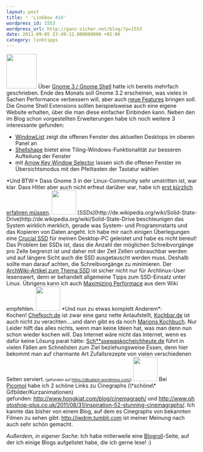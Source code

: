 ```yaml
---
layout: post
title: ! 'Linkbox #10'
wordpress_id: 1553
wordpress_url: http://ganz-sicher.net/blog/?p=1553
date: 2011-09-05 23:49:12.000000000 +02:00
category: linktipps
---
```

<img class="righticon" src="/wp-content/uploads/gnome-logo.jpg" alt="" width="80" height="91" />
Über <a href="http://gnome3.org/">Gnome 3 / Gnome Shell</a> hatte ich bereits mehrfach geschrieben. Ende des Monats soll Gnome 3.2 erscheinen, was vieles in Sachen Performance verbessern will, aber auch <a href="http://mygeekopinions.blogspot.com/2011/07/gnome-32-news-few-major-upcoming.html">neue Features</a> bringen soll. Die Gnome Shell Extensions solllen beispielsweise auch eine eigene Website erhalten, über die man diese einfacher Einbinden kann. Neben den im Blog schon vorgestellten Erweiterungen habe ich noch weitere 3 interessante gefunden:
<ul>
	<li><a href="http://www.o2net.cl/gnome/windowlist.html">WindowList</a> zeigt die offenen Fenster des aktuellen Desktops im oberen Panel an</li>
	<li><a href="http://gfxmonk.net/shellshape/">Shellshape</a> bietet eine Tiling-Windows-Funktionalität zur besseren Aufteilung der Fenster</li>
	<li>mit <a href="https://github.com/tanwald/gnome-shell-extension-arrow-key-window-selector">Arrow Key Window Selector</a> lassen sich die offenen Fenster im Übersichtsmodus mit den Pfeiltasten der Tastatur wählen</li>
</ul>
*Und BTW:* Dass Gnome 3 in der Linux-Community sehr umstritten ist, war klar. Dass Hitler aber auch nicht erfreut darüber war, habe ich <a href="http://www.youtube.com/watch?v=Z-moXUALZtw">erst kürzlich erfahren müssen</a>.

<img class="lefticon" src="/wp-content/uploads/ssd.png" alt="" width="64" height="64" />
[SSDs](http://de.wikipedia.org/wiki/Solid-State-Drive)http://de.wikipedia.org/wiki/Solid-State-Drive beschleunigen das System wirklich merklich, gerade was System- und Programmstarts und das Kopieren von Daten angeht. Ich habe mir nach einigen Überlegungen eine <a href="http://www.amazon.de/gp/product/B0039SM0AS/">Crucial SSD</a> für meinen Desktop-PC geleistet und habe es nicht bereut! Das Problem bei SSDs ist, dass die Anzahl der möglichen Schreibvorgänge pro Zelle begrenzt ist und daher mit der Zeit Zellen unbrauchbar werden und auf längere Sicht auch die SSD ausgetauscht werden muss. Deshalb sollte man darauf achten, die Schreibvorgänge zu minimieren. Der <a href="https://wiki.archlinux.org/index.php/SSD">ArchWiki-Artikel zum Thema SSD</a> ist sicher nicht nur für Archlinux-User lesenswert, denn er behandelt allgemeine Tipps zum SSD-Einsatz unter Linux. Übrigens kann ich auch <a href="https://wiki.archlinux.org/index.php/Maximizing_Performance">Maximizing Performace</a> aus dem Wiki empfehlen.

<img class="righticon" src="/wp-content/uploads/restaurant_food.png" alt="" width="64" height="64" />
*Und nun zu etwas komplett Anderem*: Kochen! <a title="http://www.chefkoch.de" href="http://www.chefkoch.de">Chefkoch.de</a> ist zwar eine ganz nette Anlaufstellt, <a title="http://www.kochbar.de" href="http://www.kochbar.de">Kochbar.de</a> ist auch nicht zu verachten....und dann gibt es da noch <a href="http://www.blogtotal.de/netzwelt/stoppt-den-abmahnwahn-von-marions-kochbuch/">Marions Kochbuch</a>. Nur Leider hilft das alles nichts, wenn man keine Ideen hat, was man denn nun schon wieder kochen will.
Das Internet wäre nicht das Internet, wenn es dafür keine Lösung parat hätte: <a title="http://www.scheissewaskocheichheute.de/" href="http://www.scheissewaskocheichheute.de/">Sch**ssewaskocheichheute.de</a> führt in vielen Fällen am Schnellsten zum Ziel beziehungsweise Essen, denn hier bekommt man auf charmante Art Zufallsrezepte von vielen verschiedenen Seiten serviert.<span style="font-size: x-small;"> (gefunden auf <a href="https://dbudwm.wordpress.com/">https://dbudwm.wordpress.com/</a>)</span>

<img class="lefticon" src="/wp-content/uploads/img.png" alt="" width="64" height="64" />
Bei <a href="http://picomol.de/2011/09/03/bewegte-bilder-cinemagraph/">Picomol</a> habe ich 2 schöne Links zu Cinegraphs (\*schöne\* Gifbilder/Kurzanimationen) gefunden: <a title="http://www.hongkiat.com/blog/cinemagraph/" href="http://www.hongkiat.com/blog/cinemagraph/">http://www.hongkiat.com/blog/cinemagraph/</a> und <a title="http://www.photoshop-plus.co.uk/2011/08/31/inspiration-52-stunning-cinemagraphs/" href="http://www.photoshop-plus.co.uk/2011/08/31/inspiration-52-stunning-cinemagraphs/">http://www.photoshop-plus.co.uk/2011/08/31/inspiration-52-stunning-cinemagraphs/</a>. Ich kannte das bisher von einem Blog, auf dem es Cinegraphs von bekannten Filmen zu sehen gibt: <a title="http://iwdrm.tumblr.com/" href="http://iwdrm.tumblr.com/">http://iwdrm.tumblr.com</a> ist meiner Meinung nach auch sehr schön gemacht.

*Außerdem, in eigener Sache*: Ich habe mitlerweile eine <a href="/blogroll">Blogroll</a>-Seite, auf der ich einige Blogs aufgelistet habe, die ich gerne lese! :)
